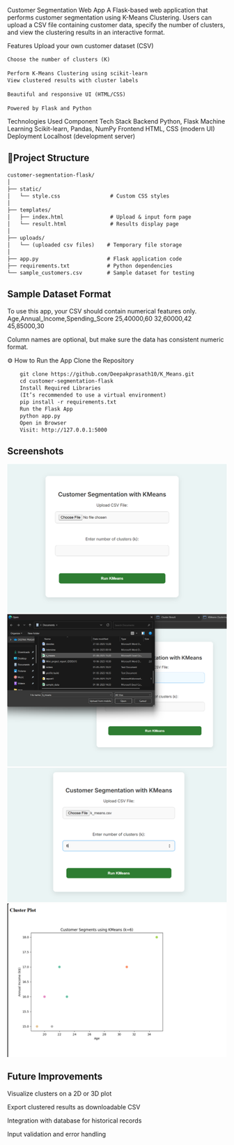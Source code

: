  Customer Segmentation Web App
    A Flask-based web application that performs customer segmentation using K-Means Clustering. Users can upload a CSV file containing customer data, specify the number of clusters, and view the clustering results in an interactive format.

Features
    Upload your own customer dataset (CSV)

    Choose the number of clusters (K)

    Perform K-Means Clustering using scikit-learn
    View clustered results with cluster labels

    Beautiful and responsive UI (HTML/CSS)

    Powered by Flask and Python

Technologies Used
    Component	Tech Stack
    Backend	Python, Flask
    Machine Learning	Scikit-learn, Pandas, NumPy
    Frontend	HTML, CSS (modern UI)
    Deployment	Localhost (development server)

## 📂Project Structure
```
customer-segmentation-flask/
│
├── static/
│   └── style.css                # Custom CSS styles
│
├── templates/
│   ├── index.html               # Upload & input form page
│   └── result.html              # Results display page
│
├── uploads/
│   └── (uploaded csv files)    # Temporary file storage
│
├── app.py                      # Flask application code
├── requirements.txt            # Python dependencies
└── sample_customers.csv        # Sample dataset for testing
```
## Sample Dataset Format
To use this app, your CSV should contain numerical features only.
    Age,Annual_Income,Spending_Score
    25,40000,60
    32,60000,42
    45,85000,30

Column names are optional, but make sure the data has consistent numeric format.

⚙️ How to Run the App
Clone the Repository

        git clone https://github.com/Deepakprasath10/K_Means.git
        cd customer-segmentation-flask
        Install Required Libraries
        (It’s recommended to use a virtual environment)
        pip install -r requirements.txt
        Run the Flask App
        python app.py
        Open in Browser
        Visit: http://127.0.0.1:5000

 ## Screenshots
 ![alt text](<Screenshot 2025-08-01 152622.png>)
 ![alt text](<Screenshot 2025-08-01 152634.png>)
 ![alt text](<Screenshot 2025-08-01 152656.png>)
 ![alt text](<Screenshot 2025-08-01 152713.png>)

## Future Improvements
Visualize clusters on a 2D or 3D plot

Export clustered results as downloadable CSV

Integration with database for historical records

Input validation and error handling